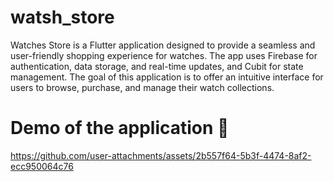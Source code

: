 # watsh_store

Watches Store is a Flutter application designed to provide a seamless and user-friendly shopping experience for watches. The app uses Firebase for authentication, data storage, and real-time updates, and Cubit for state management. The goal of this application is to offer an intuitive interface for users to browse, purchase, and manage their watch collections.

# Demo of the application 🎥
https://github.com/user-attachments/assets/2b557f64-5b3f-4474-8af2-ecc950064c76

